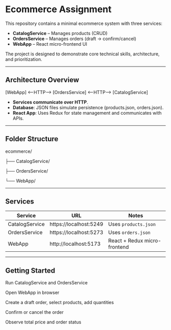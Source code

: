 # Ecommerce Assignment

This repository contains a minimal ecommerce system with three services:

- **CatalogService** – Manages products (CRUD)
- **OrdersService** – Manages orders (draft → confirm/cancel)
- **WebApp** – React micro-frontend UI

The project is designed to demonstrate core technical skills, architecture, and prioritization.

---

## Architecture Overview

[WebApp] <--HTTP--> [OrdersService] <--HTTP--> [CatalogService]

- **Services communicate over HTTP**.  
- **Database**: JSON files simulate persistence (products.json, orders.json).  
- **React App**: Uses Redux for state management and communicates with APIs.

---

## Folder Structure

ecommerce/

├── CatalogService/

├── OrdersService/

└── WebApp/

---

## Services

| Service         | URL                     | Notes                            |
|-----------------|------------------------|---------------------------------|
| CatalogService  | https://localhost:5249 | Uses `products.json`             |
| OrdersService   | https://localhost:5273 | Uses `orders.json`               |
| WebApp          | http://localhost:5173  | React + Redux micro-frontend     |

---

## Getting Started

Run CatalogService and OrdersService

Open WebApp in browser

Create a draft order, select products, add quantities

Confirm or cancel the order

Observe total price and order status

